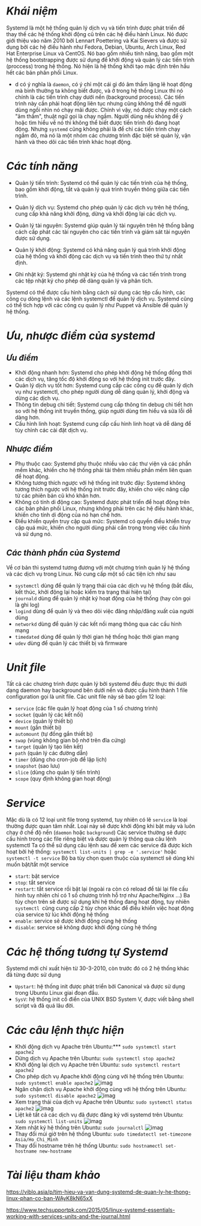 # ***Khái niệm***
Systemd là một hệ thống quản lý dịch vụ và tiến trình được phát triển để thay thế các hệ thống khởi động cũ trên các hệ điều hành Linux. Nó được giới thiệu vào năm 2010 bởi Lennart Poettering và Kai Sievers và được sử dụng bởi các hệ điều hành như Fedora, Debian, Ubuntu, Arch Linux, Red Hat Enterprise Linux và CentOS.
Nó bao gồm nhiều tính năng, bao gồm một hệ thống bootstrapping được sử dụng để khởi động và quản lý các tiến trình (proccess) trong hệ thống. Nó hiện là hệ thống khởi tạo mặc định trên hầu hết các bản phân phối Linux.


- d có ý nghĩa là `daemon`, có ý chỉ một cái gì đó âm thầm lặng lẽ hoạt động mà bình thường ta không biết được, và ở trong hệ thống Linux thì nó chính là các tiến trình chạy dưới nền (background process). Các tiến trình này cần phải hoạt động liên tục nhưng cũng không thể để người dùng ngồi nhìn nó chạy mãi được. Chính vì vậy, nó được chạy một cách "âm thầm", thuật ngữ gọi là chạy ngầm. Người dùng nếu không để ý hoặc tìm hiểu về nó thì không thể biết được tiến trình đó đang hoạt động. Nhưng `systemd` cũng không phải là để chỉ các tiến trình chạy ngầm đó, mà nó là một nhóm các chương trình đặc biệt sẽ quản lý, vận hành và theo dõi các tiến trình khác hoạt động.
# ***Các tính năng***
- Quản lý tiến trình: Systemd có thể quản lý các tiến trình của hệ thống, bao gồm khởi động, tắt và quản lý quá trình truyền thông giữa các tiến trình.

- Quản lý dịch vụ: Systemd cho phép quản lý các dịch vụ trên hệ thống, cung cấp khả năng khởi động, dừng và khởi động lại các dịch vụ.

- Quản lý tài nguyên: Systemd giúp quản lý tài nguyên trên hệ thống bằng cách cấp phát các tài nguyên cho các tiến trình và giám sát tài nguyên được sử dụng.

- Quản lý khởi động: Systemd có khả năng quản lý quá trình khởi động của hệ thống và khởi động các dịch vụ và tiến trình theo thứ tự nhất định.

- Ghi nhật ký: Systemd ghi nhật ký của hệ thống và các tiến trình trong các tệp nhật ký cho phép dễ dàng quản lý và phân tích.

Systemd có thể được cấu hình bằng cách sử dụng các tệp cấu hình, các công cụ dòng lệnh và các lệnh systemctl để quản lý dịch vụ. Systemd cũng có thể tích hợp với các công cụ quản lý như Puppet và Ansible để quản lý hệ thống.
# ***Ưu, nhược điểm của systemd***
## ***Ưu điểm***
- Khởi động nhanh hơn: Systemd cho phép khởi động hệ thống đồng thời các dịch vụ, tăng tốc độ khởi động so với hệ thống init trước đây.
- Quản lý dịch vụ tốt hơn: Systemd cung cấp các công cụ để quản lý dịch vụ như systemctl, cho phép người dùng dễ dàng quản lý, khởi động và dừng các dịch vụ.
- Thông tin debug chi tiết: Systemd cung cấp thông tin debug chi tiết hơn so với hệ thống init truyền thống, giúp người dùng tìm hiểu và sửa lỗi dễ dàng hơn.
- Cấu hình linh hoạt: Systemd cung cấp cấu hình linh hoạt và dễ dàng để tùy chỉnh các cài đặt dịch vụ.

## ***Nhược điểm***
- Phụ thuộc cao: Systemd phụ thuộc nhiều vào các thư viện và các phần mềm khác, khiến cho hệ thống phải tải thêm nhiều phần mềm liên quan để hoạt động.
- Không tương thích ngược với hệ thống init trước đây: Systemd không tương thích ngược với hệ thống init trước đây, khiến cho việc nâng cấp từ các phiên bản cũ khó khăn hơn.
- Không có tính di động cao: Systemd được phát triển để hoạt động trên các bản phân phối Linux, nhưng không phải trên các hệ điều hành khác, khiến cho tính di động của nó hạn chế hơn.
- Điều khiển quyền truy cập quá mức: Systemd có quyền điều khiển truy cập quá mức, khiến cho người dùng phải cẩn trọng trong việc cấu hình và sử dụng nó.

## ***Các thành phần của Systemd***
Về cơ bản thì systemd tương đương với một chương trình quản lý hệ thống và các dịch vụ trong Linux. Nó cung cấp một số các tiện ích như sau

- `systemctl` dùng để quản lý trạng thái của các dịch vụ hệ thống (bắt đầu, kết thúc, khởi động lại hoặc kiểm tra trạng thái hiện tại)
- `journald` dùng để quản lý nhật ký hoạt động của hệ thống (hay còn gọi là ghi log)
- `logind` dùng để quản lý và theo dõi việc đăng nhập/đăng xuất của người dùng
- `networkd` dùng để quản lý các kết nối mạng thông qua các cấu hình mạng
- `timedated` dùng để quản lý thời gian hệ thống hoặc thời gian mạng
- `udev` dùng để quản lý các thiết bị và firmware

# ***Unit file***
Tất cả các chương trình được quản lý bởi systemd đều được thực thi dưới dạng daemon hay background bên dưới nền và được cấu hình thành 1 file configuration gọi là unit file. Các unit file này sẽ bao gồm 12 loại:

- `service` (các file quản lý hoạt động của 1 số chương trình)
- `socket` (quản lý các kết nối)
- `device` (quản lý thiết bị)
- `mount` (gắn thiết bị)
- `automount` (tự đống gắn thiết bị)
- `swap` (vùng không gian bộ nhớ trên đĩa cứng)
- `target` (quản lý tạo liên kết)
- `path` (quản lý các đường dẫn)
- `timer` (dùng cho cron-job để lập lịch)
- `snapshot` (sao lưu)
- `slice` (dùng cho quản lý tiến trình)
- `scope` (quy định không gian hoạt động)

# ***Service***
Mặc dù là có 12 loại unit file trong systemd, tuy nhiên có lẽ `service` là loại thường được quan tâm nhất. Loại này sẽ được khởi động khi bật máy và luôn chạy ở chế độ nền (`daemon` hoặc `background`) Các service thường sẽ được cấu hình trong các file riêng biệt và được quản lý thông qua câu lệnh systemctl Ta có thể sử dụng câu lệnh sau để xem các service đã được kích hoạt bởi hệ thống: `systemctl list-units | grep -e '.service'` hoặc `systemctl -t service` Bộ ba tùy chọn quen thuộc của systemctl sẽ dùng khi muốn bật/tắt một service

- `start`: bật service
- `stop`: tắt service
- `restart`: tắt service rồi bật lại (ngoài ra còn có reload để tải lại file cấu hình tuy nhiên chỉ có 1 số chương trình hỗ trợ như Apache/Nginx ...) 
Ba tùy chọn trên sẽ được sử dụng khi hệ thống đang hoạt động, tuy nhiên `systemctl `cũng cung cấp 2 tùy chọn khác để điều khiển việc hoạt động của service từ lúc khởi động hệ thống
- `enable`: service sẽ được khởi động cùng hệ thống
- `disable`: service sẽ không được khởi động cùng hệ thống

# ***Các hệ thống tương tự Systemd***
Systemd mới chỉ xuất hiện từ 30-3-2010, còn trước đó có 2 hệ thống khác đã từng được sử dụng

- `Upstart`: hệ thống init được phát triển bởi Canonical và được sử dụng trong Ubuntu Linux giai đoạn đầu.
- `SysV`: hệ thống init cổ điển của UNIX BSD System V, được viết bằng shell script và đã quá lâu đời.
# ***Các câu lệnh thực hiện***
- Khởi động dịch vụ Apache trên Ubuntu:***
`sudo systemctl start apache2`
- Dừng dịch vụ Apache trên Ubuntu:
`sudo systemctl stop apache2`
- Khởi động lại dịch vụ Apache trên Ubuntu:
`sudo systemctl restart apache2`
- Cho phép dịch vụ Apache khởi động cùng với hệ thống trên Ubuntu:
`sudo systemctl enable apache2`
![imag](./Img/1.png)
- Ngăn chặn dịch vụ Apache khởi động cùng với hệ thống trên Ubuntu:
`sudo systemctl disable apache2`
![imag](./Img/2.png)
- Xem trạng thái của dịch vụ Apache trên Ubuntu:
`sudo systemctl status apache2`
![imag](./Img/3.png)
- Liệt kê tất cả các dịch vụ đã được đăng ký với systemd trên Ubuntu:
`sudo systemctl list-units`
![imag](./Img/4.png)
- Xem nhật ký hệ thống trên Ubuntu:
`sudo journalctl`
![imag](./Img/5.png)
- Thay đổi múi giờ trên hệ thống Ubuntu:
`sudo timedatectl set-timezone Asia/Ho_Chi_Minh`
- Thay đổi hostname trên hệ thống Ubuntu:
`sudo hostnamectl set-hostname new-hostname`




# ***Tài liệu tham khảo***
<https://viblo.asia/p/tim-hieu-va-van-dung-systemd-de-quan-ly-he-thong-linux-phan-co-ban-WAyK8kN65xX>

<https://www.techsupportpk.com/2015/05/linux-systemd-essentials-working-with-services-units-and-the-journal.html>
